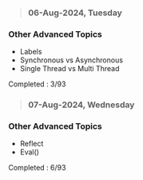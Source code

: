 > ### 06-Aug-2024, Tuesday

### Other Advanced Topics
- Labels
- Synchronous vs Asynchronous
- Single Thread vs Multi Thread

Completed : 3/93

> ### 07-Aug-2024, Wednesday

### Other Advanced Topics
- Reflect
- Eval()

Completed : 6/93